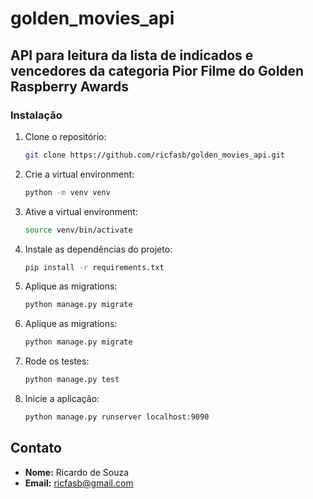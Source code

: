 # golden_movies_api

## API para leitura da lista de indicados e vencedores da categoria Pior Filme do Golden Raspberry Awards 

### Instalação

1. Clone o repositório:
    ```bash
    git clone https://github.com/ricfasb/golden_movies_api.git
    ```
2. Crie a virtual environment:
    ```bash
    python -m venv venv
    ```
4. Ative a virtual environment:
    ```bash
    source venv/bin/activate
    ```
5. Instale as dependências do projeto:
    ```bash
    pip install -r requirements.txt
    ```
6. Aplique as migrations:
    ```bash
    python manage.py migrate
    ```
6. Aplique as migrations:
    ```bash
    python manage.py migrate
    ```
7. Rode os testes:
    ```bash
    python manage.py test
    ```
8. Inicie a aplicação:
    ```bash
    python manage.py runserver localhost:9090
    ```

## Contato

- **Nome:** Ricardo de Souza
- **Email:** ricfasb@gmail.com